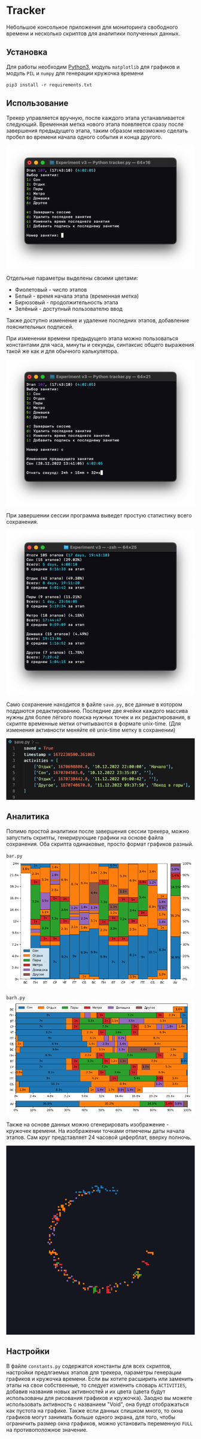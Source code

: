 # Tracker
Небольшое консольное приложения для мониторинга свободного времени и несколько скриптов для аналитики полученных данных.

## Установка
Для работы необходим [Python3](https://www.python.org), модуль `matplotlib` для графиков и модуль `PIL` и `numpy` для генерации кружочка времени

```
pip3 install -r requirements.txt
```
  
## Использование
Трекер управляется вручную, после каждого этапа устанавливается следующий. Временная метка нового этапа появляется сразу после завершения предыдущего этапа, таким образом невозможно сделать пробел во времени начала одного события и конца другого. 

![main app](images/main.png)

Отдельные параметры выделены своими цветами:
* Фиолетовый - число этапов
* Белый - время начала этапа (временная метка)
* Бирюзовый - продолжительность этапа
* Зелёный - доступный пользователю ввод

Также доступно изменение и удаление последних этапов, добавление пояснительных подписей. 

При изменении времени предыдущего этапа можно пользоваться константами для часа, минуты и секунды, синтаксис общего выражения такой же как и для обычного калькулятора. 

![change time](images/change_time.png)

При завершении сессии программа выведет простую статистику всего сохранения. 

![stats](images/stats.png)

Само сохранение находится в файле `save.py`, все данные в котором поддаются редактированию. Последние две ячейки каждого массива нужны для более лёгкого поиска нужных точек и их редактирования, в скрипте временные метки отчитываются в формате unix-time. (Для изменения активности меняйте её unix-time метку в сохранении)

![save](images/save.png)

## Аналитика
Попимо простой аналитики после завершения сессии трекера, можно запустить скрипты, генерирующие графики на основе файла сохранения. Оба скрипта одинаковые, просто формат графиков разный. 

`bar.py`  
![bar](images/bar.png)

`barh.py`  
![barh](images/barh.png)

Также на основе данных можно сгенерировать изображение - кружочек времени. На изображении точками отмечены даты начала этапов. Сам круг представляет 24 часовой циферблат, вверху полночь.

![circles](images/circles.png)

## Настройки
В файле `constants.py` содержатся константы для всех скриптов, настройки предлгаемых этапов для трекера, параметры генерации графиков и кружочка времени. Если вы хотите расширить или заменить этапы на свои собственные, то следует изменить словарь `ACTIVITIES`, добавив названия новых активностей и их цвета (цвета будут использованы для рисования графиков и кружочка). Заодно вы можете использовать активность с названием "Void", она буедт отображаться как пустота на графике. Также если данных слишком много, то окна графиков могут занимать больше одного экрана, для того, чтобы ограничить размер окна графиков, можно установить переменную `FULL` на противоположное значение. 
